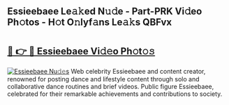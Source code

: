 ## Essieebaee Le𝚊𝚔ed N𝚞𝚍e - Part-PRK Vi𝚍eo Ph𝚘tos - H𝚘t O𝚗lyf𝚊ns Le𝚊𝚔s QBFvx

# <h2><a href="http://hfcypai.feru.top/?c=Essieebaee">🔗 👉 🔴 Essieebaee Vi𝚍𝚎o Ph𝚘t𝚘𝚜</a></h2>

[![Essieebaee Nu𝚍𝚎s](https://i.imgur.com/0TWrTi3.gif)](http://hfcypai.feru.top/?c=Essieebaee)
Web celebrity Essieebaee and content creator, renowned for posting dance and lifestyle content through solo and collaborative dance routines and brief videos. Public figure Essieebaee, celebrated for their remarkable achievements and contributions to society. 
